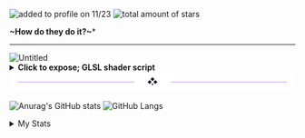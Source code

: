 <img src="https://komarev.com/ghpvc/?username=CPScript&style=flat-square&color=blue" alt="added to profile on 11/23"/> <img src="https://img.shields.io/github/stars/CPScript?label=Stars" alt="total amount of stars">

**~How do they do it?~***

---

<img width="1350" height="644" alt="Untitled" src="https://github.com/user-attachments/assets/c7a127db-09eb-46ae-a58c-6f8ff9ef61a7" />

</div>

<details>
<summary><b>Click to expose; GLSL shader script</b></summary>

![image](https://github.com/user-attachments/assets/605d20de-0a1f-403d-8ad3-33bf0f261d03)


```
#define BLACK_HOLE_RADIUS 1.0
#define SCHWARZSCHILD_RADIUS 0.4
#define ACCRETION_DISK_INNER 1.0
#define ACCRETION_DISK_OUTER 4.0
#define ACCRETION_DISK_THICKNESS 0.1
#define DISK_TEMPERATURE_SCALE 1.5
#define LENSING_STRENGTH 2.5
#define DOPPLER_STRENGTH 1.2
#define GRAVITATIONAL_REDSHIFT 0.9
#define ROTATION_SPEED 0.2
#define STAR_DENSITY 200.0
#define DUST_DENSITY 0.4

float hash(vec2 p) {
    p = fract(p * vec2(123.45, 678.91));
    p += dot(p, p + 45.32);
    return fract(p.x * p.y);
}

float noise(vec2 p) {
    vec2 i = floor(p);
    vec2 f = fract(p);
    f = f * f * (3.0 - 2.0 * f);

    float a = hash(i);
    float b = hash(i + vec2(1.0, 0.0));
    float c = hash(i + vec2(0.0, 1.0));
    float d = hash(i + vec2(1.0, 1.0));

    return mix(mix(a, b, f.x), mix(c, d, f.x), f.y);
}

vec3 starField(vec2 uv, float time) {
    float stars1 = pow(noise(uv * STAR_DENSITY), 20.0) * 1.0;
    float stars2 = pow(noise(uv * STAR_DENSITY * 0.5 + 30.0), 20.0) * 1.5;
    float stars3 = pow(noise(uv * STAR_DENSITY * 0.25 + 10.0), 20.0) * 2.0;
    
    stars1 *= 0.8 + 0.2 * sin(time * 1.5 + uv.x * 10.0);
    stars2 *= 0.8 + 0.2 * sin(time * 0.7 + uv.y * 12.0);
    stars3 *= 0.8 + 0.2 * cos(time * 1.0 + uv.x * uv.y * 5.0);

    vec3 color1 = vec3(0.8, 0.9, 1.0) * stars1; 
    vec3 color2 = vec3(1.0, 0.9, 0.7) * stars2; 
    vec3 color3 = vec3(1.0, 0.6, 0.5) * stars3; 
    
    return color1 + color2 + color3;
}

vec3 nebulaEffect(vec2 uv, float time) {
    vec3 nebula = vec3(0.0);
    float t = time * 0.05;
    
    float n1 = noise(uv * 1.0 + t);
    float n2 = noise(uv * 2.0 - t * 0.5);
    float n3 = noise(uv * 4.0 + t * 0.2);
    
    float nebulaNoise = pow(n1 * n2 * n3, 3.0) * DUST_DENSITY;
    
    nebula += vec3(0.2, 0.1, 0.3) * nebulaNoise * 2.0; 
    nebula += vec3(0.1, 0.2, 0.4) * nebulaNoise * 1.5;
    nebula += vec3(0.3, 0.1, 0.2) * pow(n3, 4.0) * 0.8;
    
    return nebula;
}

vec3 dopplerShift(vec3 color, float velocity) {
    float doppler = 1.0 + velocity * DOPPLER_STRENGTH;

    return vec3(
        color.r * (velocity < 0.0 ? 1.0/doppler : 1.0),
        color.g,
        color.b * (velocity > 0.0 ? 1.0/doppler : 1.0)
    );
}

vec3 temperatureColor(float temperature) {
    vec3 color = vec3(1.0);
    
    color.r = pow(temperature, 1.5);
    
    color.g = pow(temperature, 2.0) * (1.0 - temperature * 0.5);
    
    color.b = pow(temperature, 3.0) * (1.0 - temperature * 0.8);
    
    color = normalize(color) * pow(temperature, 1.5);
    
    return color;
}

vec2 raytrace(vec2 uv, float radius, float lensStrength) {
    float r = length(uv);
    float theta = atan(uv.y, uv.x);
    
    float bendingFactor = lensStrength * SCHWARZSCHILD_RADIUS / max(r, 0.001);
    float bendingAmount = 1.0 / (1.0 + pow(r / radius, 2.0) * exp(-bendingFactor));
    
    float newRadius = mix(r, radius * radius / r, bendingAmount);
    
    return vec2(cos(theta), sin(theta)) * newRadius;
}

void mainImage(out vec4 fragColor, in vec2 fragCoord) {
    vec2 uv = (fragCoord - 0.5 * iResolution.xy) / iResolution.y;
    
    float time = iTime * 0.5;
    
    vec2 lensedUV = raytrace(uv, BLACK_HOLE_RADIUS, LENSING_STRENGTH);
    
    float r = length(lensedUV);
    float theta = atan(lensedUV.y, lensedUV.x);
    
    float rotatedTheta = theta + time * ROTATION_SPEED;
    vec2 diskUV = vec2(r * cos(rotatedTheta), r * sin(rotatedTheta));
    
    float diskDistance = abs(diskUV.y) / ACCRETION_DISK_THICKNESS;
    float diskRadius = length(diskUV);
    float diskMask = smoothstep(ACCRETION_DISK_INNER, ACCRETION_DISK_INNER + 0.1, diskRadius) *
                     smoothstep(ACCRETION_DISK_OUTER + 0.1, ACCRETION_DISK_OUTER, diskRadius) *
                     smoothstep(1.0, 0.0, diskDistance);
    
    float temperature = mix(0.3, 1.0, smoothstep(ACCRETION_DISK_OUTER, ACCRETION_DISK_INNER, diskRadius)) * DISK_TEMPERATURE_SCALE;
    vec3 diskColor = temperatureColor(temperature);
    
    float velocity = sin(rotatedTheta) * 0.8 * smoothstep(ACCRETION_DISK_OUTER, ACCRETION_DISK_INNER, diskRadius);
    diskColor = dopplerShift(diskColor, velocity);
    
    float redshiftFactor = mix(1.0, GRAVITATIONAL_REDSHIFT, smoothstep(ACCRETION_DISK_OUTER * 0.5, ACCRETION_DISK_INNER, diskRadius));
    diskColor *= redshiftFactor;
    
    float blackHoleMask = 1.0 - smoothstep(SCHWARZSCHILD_RADIUS * 0.9, SCHWARZSCHILD_RADIUS, r);

    vec2 starUV = mix(uv, lensedUV, smoothstep(5.0, 1.0, length(uv)));
    vec3 stars = starField(starUV * 0.5, time);
    
    vec3 nebula = nebulaEffect(starUV * 0.2, time) * 0.3;
    
    float photonRing = smoothstep(SCHWARZSCHILD_RADIUS - 0.03, SCHWARZSCHILD_RADIUS, r) * 
                       smoothstep(SCHWARZSCHILD_RADIUS + 0.03, SCHWARZSCHILD_RADIUS, r);
    vec3 photonRingColor = vec3(1.0, 0.8, 0.6) * 5.0 * photonRing;
    
    float blueShiftGlow = pow(max(0.0, -sin(rotatedTheta)), 4.0) * diskMask * 2.0;
    vec3 blueShiftColor = vec3(0.5, 0.7, 1.0) * blueShiftGlow;
    
    vec3 color = vec3(0.0);
    
    color += (stars + nebula) * (1.0 - blackHoleMask);
    
    color += diskColor * diskMask * 3.0;
    
    color += photonRingColor;
    
    color += blueShiftColor;
    
    color += max(vec3(0.0), color - 1.0) * 0.5;

    color = pow(color, vec3(0.8)); 
    color = (color - 0.1) * 1.1;
    
    fragColor = vec4(max(vec3(0.0), color), 1.0);
}
```
</details>

<div align="center">
  <img src="divider2.png" alt="divider"/>
</div> 

<div align="left">

![Anurag's GitHub stats](https://github-readme-stats.vercel.app/api?username=CPScript&show_icons=true&theme=synthwave) ![GitHub Langs](https://github-readme-stats.vercel.app/api/top-langs/?username=CPScript&layout=compact&theme=blue-green) <details closed>
<summary>My Stats</summary>
<br>
            
[![GitHub Streak](https://github-readme-streak-stats.herokuapp.com?user=CPScript&theme=hacker&date_format=M%20j%5B%2C%20Y%5D)](https://git.io/streak-stats)  <img src="https://stats4github.vercel.app/api/top-langs/?username=CPScript&langs_count=11&hide=html&layout=compact&exclude_repo=Viruses,terminal,Joker,Rosehip-android"><br/> <table><tbody><tr><td><a href="https://octo-ring.com/"><img src="https://octo-ring.com/static/img/widget/top.png" width="99%" alt="Octo Ring logo" align="top"></a><br><a href="https://octo-ring.com/p/CPScript/prev"><img src="https://octo-ring.com/static/img/widget/prev.png" width="33%" alt="previous" align="top" title="previous profile"></a><a href="https://octo-ring.com/p/CPScript/random"><img src="https://octo-ring.com/static/img/widget/random.png" width="33%" alt="random" align="top" title="random profile"></a><a href="https://octo-ring.com/p/CPScript/next"><img src="https://octo-ring.com/static/img/widget/next.png" width="33%" alt="next" align="top" title="next profile"></a><br><a href="https://octo-ring.com/"><img src="https://octo-ring.com/static/img/widget/bottom.png" width="99%" alt="check out other GitHub profiles in the Octo Ring" align="top"></a></td></tr></tbody></table>
    
</details>
